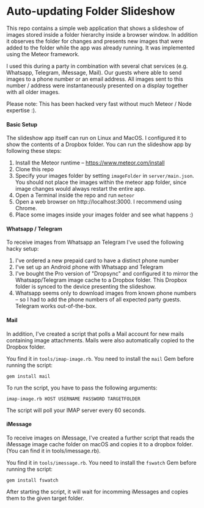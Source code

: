# Auto-updating Folder Slideshow

This repo contains a simple web application that shows a slideshow of images
stored inside a folder hierarchy inside a browser window. In addition it
observes the folder for changes and presents new images that were added to the
folder while the app was already running. It was implemented using the Meteor framework.

I used this during a party in combination with several chat services
(e.g. Whatsapp, Telegram, iMessage, Mail). Our guests where able to send images
to a phone number or an email address. All images sent to this number / address were instantaneously 
presented on a display together with all older images. 

Please note: This has been hacked very fast without much Meteor / Node expertise :).

#### Basic Setup

The slideshow app itself can run on Linux and MacOS. I configured it to show the
contents of a Dropbox folder. You can run the slideshow app by following these
steps:

1. Install the Meteor runtime – https://www.meteor.com/install
2. Clone this repo
3. Specify your images folder by setting `imageFolder` in `server/main.json`.
   You should not place the images within the meteor app folder, since image
   changes would always restart the entire app.
4. Open a Terminal inside the repo and run `meteor`
5. Open a web browser on http://localhost:3000. I recommend using Chrome.
6. Place some images inside your images folder and see what happens :)

#### Whatsapp / Telegram

To receive images from Whatsapp an Telegram I've used the following hacky setup:

1. I've ordered a new prepaid card to have a distinct phone number
2. I've set up an Android phone with Whatsapp and Telegram
3. I've bought the Pro version of "Dropsync" and configured it to mirror the
   Whatsapp/Telegram image cache to a Dropbox folder. This Dropbox folder is
   synced to the device presenting the slideshow.
4. Whatsapp seems only to download images from known phone numbers – so I had
   to add the phone numbers of all expected party guests. Telegram works out-of-the-box.

#### Mail
In addition, I've created a script that polls a Mail account for new mails
containing image attachments. Mails were also automatically copied to
the Dropbox folder.

You find it in `tools/imap-image.rb`. You need to install the `mail` Gem before
running the script:

	gem install mail

To run the script, you have to pass the following arguments:

	imap-image.rb HOST USERNAME PASSWORD TARGETFOLDER

The script will poll your IMAP server every 60 seconds.

#### iMessage
To receive images on iMessage, I've created a further script that reads the
iMessage image cache folder on macOS and copies it to a dropbox folder. (You
can find it in tools/imessage.rb).

You find it in `tools/imessage.rb`. You need to install the `fswatch` Gem before
running the script:

	gem install fswatch

After starting the script, it will wait for incomming iMessages and copies them
to the given target folder.
